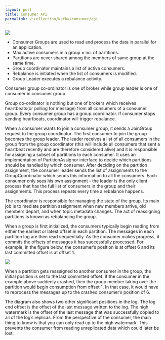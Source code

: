 ```yaml
---
layout: post
title: Consumer API
permalink: /:collection/kafka/consumer/api
---
```


![]({{site.cdn}}/kafka/consumer-group-partition-mapping.png)

-	Consumer Groups are used to read and process the data in parallel for an application.
-	Max active consumers in a group = no. of partitions.
-	Partitions are never shared among the members of same group at the same time.
-	Group coordinator maintains a list of active consumers.
-	Rebalance is initiated when the list of consumers is modified.
-	Group Leader executes a rebalance activity.

Consumer group co-ordinator is one of broker while group leader is one of consumer in consumer group.

Group co-ordinator is nothing but one of brokers which receives heartbeats(or polling for message) from all consumers of a consumer group. Every consumer group has a group coordinator. If consumer stops sending heartbeats, coordinator will trigger rebalance.

When a consumer wants to join a consumer group, it sends a JoinGroup request to the group coordinator. The first consumer to join the group becomes the group leader. The leader receives a list of all consumers in the group from the group coordinator (this will include all consumers that sent a heartbeat recently and are therefore considered alive) and it is responsible for assigning a subset of partitions to each consumer. It uses an implementation of PartitionAssignor interface to decide which partitions should be handled by which consumer. After deciding on the partition assignment, the consumer leader sends the list of assignments to the GroupCoordinator which sends this information to all the consumers. Each consumer only sees his own assignment - the leader is the only client process that has the full list of consumers in the group and their assignments. This process repeats every time a rebalance happens.

The coordinator is responsible for managing the state of the group. Its main job is to mediate partition assignment when new members arrive, old members depart, and when topic metadata changes. The act of reassigning partitions is known as rebalancing the group.

When a group is first initialized, the consumers typically begin reading from either the earliest or latest offset in each partition. The messages in each partition log are then read sequentially. As the consumer makes progress, it commits the offsets of messages it has successfully processed. For example, in the figure below, the consumer’s position is at offset 6 and its last committed offset is at offset 1.

![]({{site.cdn}}/kafka/consumer-offset-illustration.png)

When a partition gets reassigned to another consumer in the group, the initial position is set to the last committed offset. If the consumer in the example above suddenly crashed, then the group member taking over the partition would begin consumption from offset 1. In that case, it would have to reprocess the messages up to the crashed consumer’s position of 6.

The diagram also shows two other significant positions in the log. The log end offset is the offset of the last message written to the log. The high watermark is the offset of the last message that was successfully copied to all of the log’s replicas. From the perspective of the consumer, the main thing to know is that you can only read up to the high watermark. This prevents the consumer from reading unreplicated data which could later be lost.
